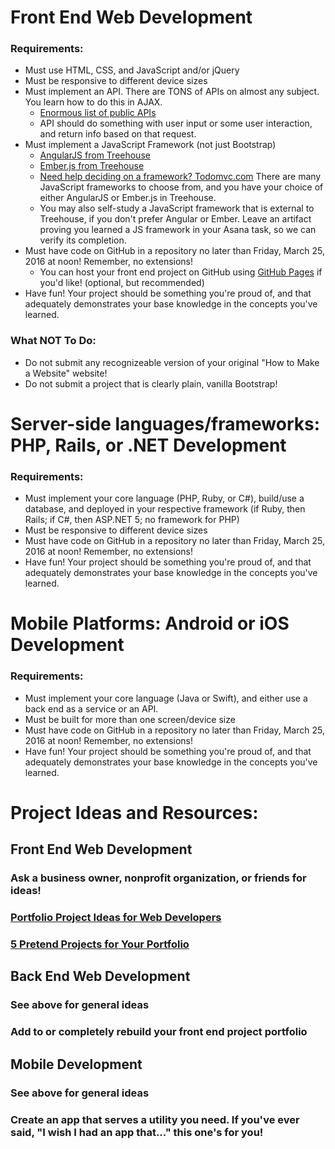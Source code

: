 # Front End Web Development
### Requirements:
* Must use HTML, CSS, and JavaScript and/or jQuery
* Must be responsive to different device sizes
* Must implement an API.  There are TONS of APIs on almost any subject.  You learn how to do this in AJAX.  
    * [Enormous list of public APIs](https://www.publicapis.com/)
    * API should do something with user input or some user interaction, and return info based on that request.
* Must implement a JavaScript Framework (not just Bootstrap)
    * [AngularJS from Treehouse](https://teamtreehouse.com/library/angular-basics)
    * [Ember.js from Treehouse](https://teamtreehouse.com/library/emberjs) 
    * [Need help deciding on a framework?  Todomvc.com](http://todomvc.com/) There are many JavaScript frameworks to choose from, and you have your choice of either AngularJS or Ember.js in Treehouse.
    * You may also self-study a JavaScript framework that is external to Treehouse, if you don't prefer Angular or Ember.  Leave an artifact proving you learned a JS framework in your Asana task, so we can verify its completion.
* Must have code on GitHub in a repository no later than Friday, March 25, 2016 at noon!  Remember, no extensions!
    * You can host your front end project on GitHub using [GitHub Pages](https://pages.github.com/) if you'd like!  (optional, but recommended)
* Have fun!  Your project should be something you're proud of, and that adequately demonstrates your base knowledge in the concepts you've learned.

### What NOT To Do:
* Do not submit any recognizeable version of your original "How to Make a Website" website!
* Do not submit a project that is clearly plain, vanilla Bootstrap!

# Server-side languages/frameworks: PHP, Rails, or .NET Development
### Requirements:
* Must implement your core language (PHP, Ruby, or C#), build/use a database, and deployed in your respective framework (if Ruby, then Rails; if C#, then ASP.NET 5; no framework for PHP)
* Must be responsive to different device sizes
* Must have code on GitHub in a repository no later than Friday, March 25, 2016 at noon!  Remember, no extensions!
* Have fun!  Your project should be something you're proud of, and that adequately demonstrates your base knowledge in the concepts you've learned.

# Mobile Platforms: Android or iOS Development
### Requirements:
* Must implement your core language (Java or Swift), and either use a back end as a service or an API.
* Must be built for more than one screen/device size
* Must have code on GitHub in a repository no later than Friday, March 25, 2016 at noon!  Remember, no extensions!
* Have fun!  Your project should be something you're proud of, and that adequately demonstrates your base knowledge in the concepts you've learned.

# Project Ideas and Resources:
## Front End Web Development
### Ask a business owner, nonprofit organization, or friends for ideas!  
### [Portfolio Project Ideas for Web Developers](http://www.portfoliotips.co/portfolio-project-ideas/)
### [5 Pretend Projects for Your Portfolio ](http://skillcrush.com/2014/08/11/portfolio-advice-2/)

## Back End Web Development
### See above for general ideas
### Add to or completely rebuild your front end project portfolio

## Mobile Development
### See above for general ideas
### Create an app that serves a utility you need.  If you've ever said, "I wish I had an app that..." this one's for you!
